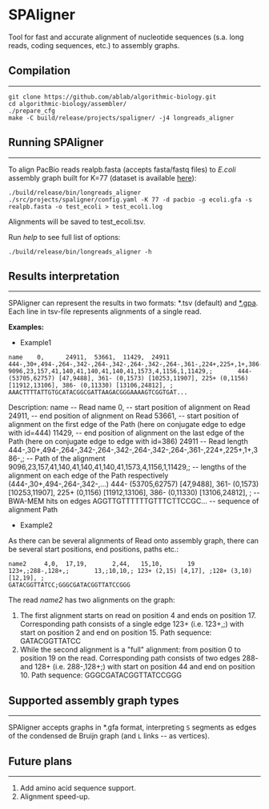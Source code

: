 # SPAligner

Tool for fast and accurate alignment of nucleotide sequences (s.a. long reads, coding sequences, etc.) to assembly graphs. 


## Compilation
---
    git clone https://github.com/ablab/algorithmic-biology.git
    cd algorithmic-biology/assembler/
    ./prepare_cfg
    make -C build/release/projects/spaligner/ -j4 longreads_aligner


## Running SPAligner
---

To align PacBio reads realpb.fasta (accepts fasta/fastq files) to *E.coli* assembly graph built for K=77 (dataset is available [here](https://figshare.com/s/004baf22fc1bfd758f5b "Figshare DB")):
``` 
./build/release/bin/longreads_aligner ./src/projects/spaligner/config.yaml -K 77 -d pacbio -g ecoli.gfa -s realpb.fasta -o test_ecoli > test_ecoli.log
```
Alignments will be saved to test_ecoli.tsv. 

Run *help* to see full list of options:
```
./build/release/bin/longreads_aligner -h
```


## Results interpretation
---
SPAligner can represent the results in two formats: *.tsv (default) and [*.gpa](https://github.com/ocxtal/gpa "GPA-format spec").
Each line in tsv-file represents alignments of a single read.

**Examples:**

* Example1

```
name    0,      24911,  53661,  11429,  24911   444-,30+,494-,264-,342-,264-,342-,264-,342-,264-,361-,224+,225+,1+,386-,;       9096,23,157,41,140,41,140,41,140,41,1573,4,1156,1,11429,;       444- (53705,62757) [47,9488], 361- (0,1573) [10253,11907], 225+ (0,1156) [11912,13106], 386- (0,11330) [13106,24812], ; AAACTTTTATTGTGCATACGGCGATTAAGACGGGAAAAGTCGGTGAT...
```

Description:
name -- Read name
0, -- start position of alignment on Read
24911, -- end position of alignment on Read
53661, -- start position of alignment on the first edge of the Path (here on conjugate edge to edge with id=444)
11429, --  end position of alignment on the last edge of the Path (here on conjugate edge to edge with id=386)
24911 -- Read length
444-,30+,494-,264-,342-,264-,342-,264-,342-,264-,361-,224+,225+,1+,386-,; -- Path of the alignment
9096,23,157,41,140,41,140,41,140,41,1573,4,1156,1,11429,; -- lengths of the alignment on each edge of the Path respectively (444-,30+,494-,264-,342-,...)
444- (53705,62757) [47,9488], 361- (0,1573) [10253,11907], 225+ (0,1156) [11912,13106], 386- (0,11330) [13106,24812], ; -- BWA-MEM hits on edges
AGGTTGTTTTTTGTTTCTTCCGC... -- sequence of alignment Path



* Example2

As there can be several alignments of Read onto assembly graph, there can be several start positions, end positions, paths etc.:

```
name2     4,0,  17,19,       2,44,   15,10,       19    123+,;288-,128+,;       13,;10,10,; 123+ (2,15) [4,17], ;128+ (3,10) [12,19], ;  
GATACGGTTATCC;GGGCGATACGGTTATCCGGG
```

The read *name2* has two alignments on the graph:

1. The first alignment starts on read on position 4 and ends on position 17. 
Corresponding path consists of a single edge 123+ (i.e. 123+,;) with start on position 2 and end on position 15.
Path sequence: GATACGGTTATCC
2. While the second alignment is a "full" alignment: from position 0 to position 19 on the read.
Corresponding path consists of two edges 288- and 128+ (i.e. 288-,128+;) with start on position 44 and end on position 10.
Path sequence: GGGCGATACGGTTATCCGGG


## Supported assembly graph types
---
SPAligner accepts graphs in *.gfa format, interpreting `S` segments as edges of the condensed de Bruijn graph (and `L` links -- as vertices).


## Future plans 
---
1. Add amino acid sequence support.
2. Alignment speed-up.
